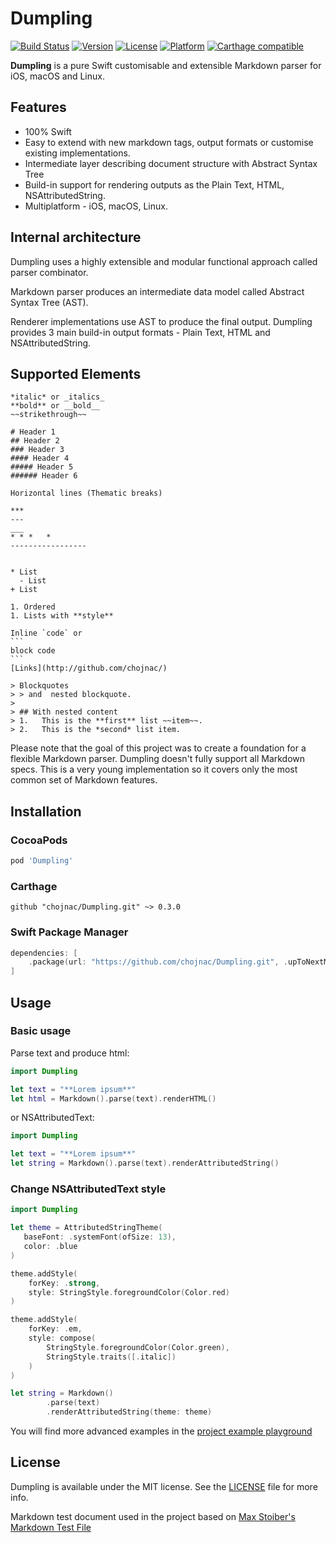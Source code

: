 # Dumpling

[![Build Status](https://github.com/chojnac/Dumpling/actions/workflows/ci-mac.yaml/badge.svg?branch=main)](https://github.com/chojnac/Dumpling/actions/workflows/ci-mac.yaml)
[![Version](https://img.shields.io/cocoapods/v/Dumpling.svg?style=flat)](https://cocoapods.org/pods/Dumpling)
[![License](https://img.shields.io/cocoapods/l/Dumpling.svg?style=flat)](https://cocoapods.org/pods/Dumpling)
[![Platform](https://img.shields.io/cocoapods/p/Dumpling.svg?style=flat)](https://cocoapods.org/pods/Dumpling)
[![Carthage compatible](https://img.shields.io/badge/Carthage-compatible-4BC51D.svg?style=flat)](https://github.com/Carthage/Carthage)

**Dumpling** is a pure Swift customisable and extensible Markdown parser for iOS, macOS and Linux.  

## Features

- 100% Swift
- Easy to extend with new markdown tags, output formats or customise existing implementations.
- Intermediate layer describing document structure with Abstract Syntax Tree
- Build-in support for rendering outputs as the Plain Text, HTML, NSAttributedString.
- Multiplatform - iOS, macOS, Linux.

## Internal architecture

Dumpling uses a highly extensible and modular functional approach called parser combinator.

Markdown parser produces an intermediate data model called Abstract Syntax Tree (AST).

Renderer implementations use AST to produce the final output. Dumpling provides 3 main build-in output formats - Plain Text, HTML and NSAttributedString.

## Supported Elements

````
*italic* or _italics_ 
**bold** or __bold__ 
~~strikethrough~~ 

# Header 1
## Header 2
### Header 3
#### Header 4
##### Header 5
###### Header 6

Horizontal lines (Thematic breaks)

***
---
___
* * *   *
-----------------


* List
  - List
+ List

1. Ordered 
1. Lists with **style**

Inline `code` or 
``` 
block code
```
[Links](http://github.com/chojnac/)

> Blockquotes
> > and  nested blockquote.
>
> ## With nested content 
> 1.   This is the **first** list ~~item~~.
> 2.   This is the *second* list item.
````

Please note that the goal of this project was to create a foundation for a  flexible Markdown parser. Dumpling doesn't fully support all Markdown specs. This is a very young implementation so it covers only the most common set of Markdown features. 

## Installation

### CocoaPods

```ruby
pod 'Dumpling'
```
### Carthage

```
github "chojnac/Dumpling.git" ~> 0.3.0
```

### Swift Package Manager

```swift
dependencies: [
    .package(url: "https://github.com/chojnac/Dumpling.git", .upToNextMajor(from: "0.3.0"))
]
```


## Usage

### Basic usage
Parse text and produce html:

```swift
import Dumpling 

let text = "**Lorem ipsum**"
let html = Markdown().parse(text).renderHTML()
```

or NSAttributedText:

```swift
import Dumpling 

let text = "**Lorem ipsum**"
let string = Markdown().parse(text).renderAttributedString()
```

### Change NSAttributedText style

```swift
import Dumpling 

let theme = AttributedStringTheme(
   baseFont: .systemFont(ofSize: 13),
   color: .blue
)

theme.addStyle(
    forKey: .strong,
    style: StringStyle.foregroundColor(Color.red)
)

theme.addStyle(
    forKey: .em,
    style: compose(
        StringStyle.foregroundColor(Color.green),
        StringStyle.traits([.italic])
    )
)

let string = Markdown()
        .parse(text)
        .renderAttributedString(theme: theme)
```

You will find more advanced examples in the [project example playground](https://github.com/chojnac/Dumpling/tree/main/Examples/Playground.playground)

## License

Dumpling is available under the MIT license. See the [LICENSE](https://github.com/chojnac/Dumpling/blob/master/LICENSE) file for more info.

Markdown test document used in the project based on [Max Stoiber's Markdown Test File](https://github.com/mxstbr/markdown-test-file)
